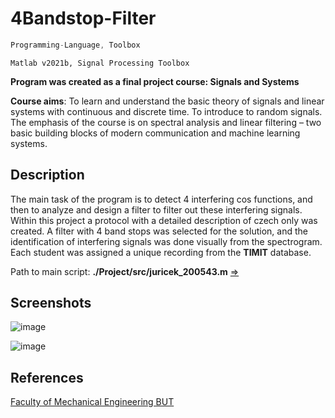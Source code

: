 # 4Bandstop-Filter

```javascript
Programming-Language, Toolbox
```
```
Matlab v2021b, Signal Processing Toolbox
```

**Program was created as a final project course: Signals and Systems**

**Course aims**: To learn and understand the basic theory of signals and linear systems with continuous and discrete time. To introduce to random signals. The emphasis of the course is on spectral analysis and linear filtering – two basic building blocks of modern communication and machine learning systems.

## Description
The main task of the program is to detect 4 interfering cos functions, and then to analyze and design a filter to filter out these interfering signals. Within this project a protocol with a detailed description of czech only was created. A filter with 4 band stops was selected for the solution, and the identification of interfering signals was done visually from the spectrogram. Each student was assigned a unique recording from the **TIMIT** database.

Path to main script: **./Project/src/juricek_200543.m** [=>](https://github.com/Steigner/4Bandstop-Signal-Filter/blob/main/Project/src/juricek_200543.m)

## Screenshots

![image](https://user-images.githubusercontent.com/54715463/156054480-56f74f5a-5503-4d81-b822-045a62ed56e2.png)

![image](https://user-images.githubusercontent.com/54715463/156054542-a05a9435-8745-4a6c-aa72-ac02c21691d3.png)

## References
[Faculty of Mechanical Engineering BUT](https://www.fme.vutbr.cz/en)
